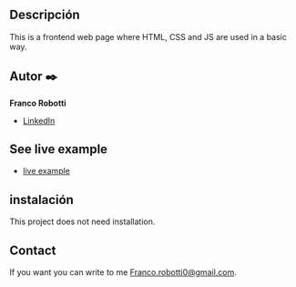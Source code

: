 ## Descripción
 This is a frontend web page where HTML, CSS and JS are used in a basic way.
 
## Autor ✒️
**Franco Robotti**

* [LinkedIn](https://www.linkedin.com/in/franco-robotti-415786229/)

## See live example
- [live example](https://robottifranco.github.io/simple-time-page/)

## instalación
This project does not need installation.
  
## Contact
If you want you can write to me Franco.robotti0@gmail.com.
